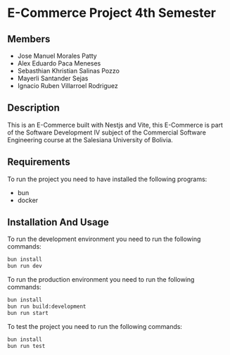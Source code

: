 # E-Commerce Project 4th Semester

## Members

* Jose Manuel Morales Patty
* Alex Eduardo Paca Meneses
* Sebasthian Khristian Salinas Pozzo
* Mayerli Santander Sejas
* Ignacio Ruben Villarroel Rodriguez

## Description

This is an E-Commerce built with Nestjs and Vite, this E-Commerce is part of the Software Development IV subject of the Commercial Software Engineering course at the Salesiana University of Bolivia.

## Requirements

To run the project you need to have installed the following programs:

* bun
* docker

## Installation And Usage

To run the development environment you need to run the following commands:

```bash
bun install
bun run dev
```

To run the production environment you need to run the following commands:

```bash
bun install
bun run build:development
bun run start
```

To test the project you need to run the following commands:

```bash
bun install
bun run test
```
